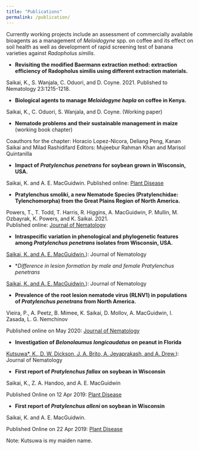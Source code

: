 ```yaml
---
title: "Publications"
permalink: /publication/
---
```


Currently working projects include an assessment of commercially available bioagents as a management of *Meloidogyne* spp. on coffee and its effect on soil health as well as development of rapid screening test of banana varieties against *Radopholus similis*.


- **Revisiting the modified Baermann extraction method: extraction efficiency of Radopholus similis using different extraction materials.**

Saikai, K., S. Wanjala, C. Oduori, and D. Coyne. 2021. 
Published to Nematology 23:1215-1218.



- **Biological agents to manage *Meloidogyne hapla* on coffee in Kenya.**

Saikai, K., C. Oduori, S. Wanjala, and D. Coyne.
(Working paper)



- **Nematode problems and their sustainable management in maize**
(working book chapter)

Coauthors for the chapter: Horacio Lopez-Nicora, Deliang Peng, Kanan Saikai and Milad Rashidifard
Editors: Mujeebur Rahman Khan and Marisol Quintanilla



- **Impact of *Pratylenchus penetrans* for soybean grown in Wisconsin, USA.**

Saikai, K. and A. E. MacGuidwin.
Published online: [Plant Disease](https://doi.org/10.1094/PDIS-09-21-1888-RE)



- **Pratylenchus smoliki, a new Nematode Species (Pratylenchidae: Tylenchomorpha) from the Great Plains Region of North America.**

Powers, T., T. Todd, T. Harris, R. Higgins, A. MacGuidwin, P. Mullin, M. Ozbayrak, K. Powers, and K. Saikai. 2021.  
Published online: [Journal of Nematology](https://doi.org/10.21307/jofnem-2021-100)



- **Intraspecific variation in phenological and phylogenetic features among *Pratylenchus penetrans* isolates from Wisconsin, USA.**

[Saikai, K. and A. E. MacGuidwin.](../files/SaikaiandMacGuidwin_2020_IntraspecificVariation.pdf)): Journal of Nematology



- **Difference in lesion formation by male and female *Pratylenchus penetrans** 

[Saikai, K. and A. E. MacGuidwin.](../files/SaikaiandMacGuidwin_2020_lesionDifferenceByGender.pdf)): Journal of Nematology



- **Prevalence of the root lesion nematode virus (RLNV1) in populations of *Pratylenchus penetrans* from North America.**

Vieira, P., A. Peetz, B. Mimee, K. Saikai, D. Mollov, A. MacGuidwin, I. Zasada, L. G. Nemchinov

Published online on May 2020: [Journal of Nematology](https://www.exeley.com/journal_of_nematology/doi/10.21307/jofnem-2020-045.)


- **Investigation of *Belonolaumus longicaudatus* on peanut in Florida**

[Kutsuwa*, K., D. W. Dickson, J. A. Brito, A. Jeyaprakash, and A. Drew.](../files/Kutsuwa_et_al_2015_BelonolaimusOnPeanut.pdf)): Journal of Nematology



- **First report of *Pratylenchus fallax* on soybean in Wisconsin**

Saikai, K., Z. A. Handoo, and A. E. MacGuidwin

Published Online on 12 Apr 2019: [Plant Disease](https://doi.org/10.1094/PDIS-02-19-0288-PDN)



- **First report of *Pratylenchus alleni* on soybean in Wisconsin** 

Saikai, K. and A. E. MacGuidwin.

Published Online on 22 Apr 2019: [Plant Disease](https://doi.org/10.1094/PDIS-03-19-0501-PDN)



Note: Kutsuwa is my maiden name.
